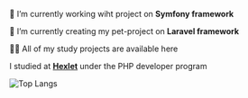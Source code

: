 
🔭 I’m currently working wiht project on **Symfony framework**

🌱 I’m currently creating my pet-project on **Laravel framework**

👨‍💻 All of my study projects are available here

I studied at **[Hexlet](https://ru.hexlet.io/u/riadev)** under the PHP developer program

![Top Langs](https://github-readme-stats.vercel.app/api/top-langs/?username=toridnc&theme=tokyonight)
